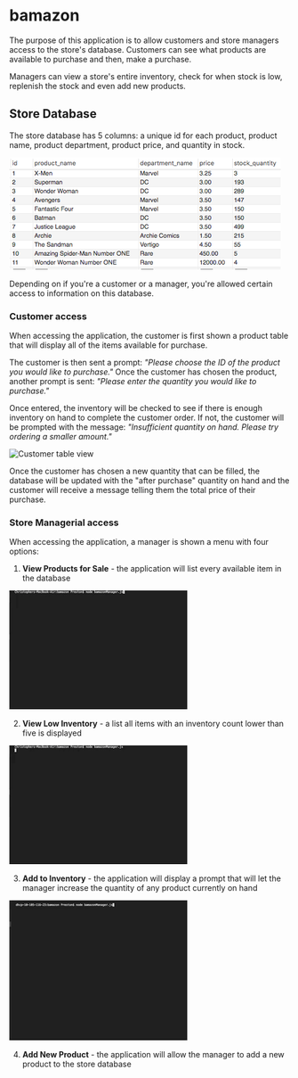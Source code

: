 # bamazon

The purpose of this application is to allow customers and store managers access to the store's database. Customers can see what products are available to purchase and then, make a purchase.

Managers can view a store's entire inventory, check for when stock is low, replenish the stock and even add new products. 

## Store Database

The store database has 5 columns: a unique id for each product, product name, product department, product price, and quantity in stock.

![bamazon database](/images/bamazon_db.png)

Depending on if you're a customer or a manager, you're allowed certain access to information on this database.

### Customer access

When accessing the application, the customer is first shown a product table that will display all of the items available for purchase. 

The customer is then sent a prompt: *"Please choose the ID of the product you would like to purchase."*
Once the customer has chosen the product, another prompt is sent: *"Please enter the quantity you would like to purchase."*

Once entered, the inventory will be checked to see if there is enough inventory on hand to complete the customer order. If not, the customer will be prompted with the message: *"Insufficient quantity on hand. Please try ordering a smaller amount."*

![Customer table view](/images/bamazonCust2.gif)

Once the customer has chosen a new quantity that can be filled, the database will be updated with the "after purchase" quantity on hand and the customer will receive a message telling them the total price of their purchase.

### Store Managerial access

When accessing the application, a manager is shown a menu with four options:

1. **View Products for Sale** - the application will list every available item in the database

![bamazon Mgr Option 1](/images/bamazonMgr1.gif)

2. **View Low Inventory** - a list all items with an inventory count lower than five is displayed

![bamazon Mgr Option 1](/images/bamazonMgr2.gif)

3. **Add to Inventory** - the application will display a prompt that will let the manager increase the quantity of any
   product currently on hand

![bamazon Mgr Option 3](/images/bamazonMgr3.gif)

4. **Add New Product** - the application will allow the manager to add a new product to the store database








